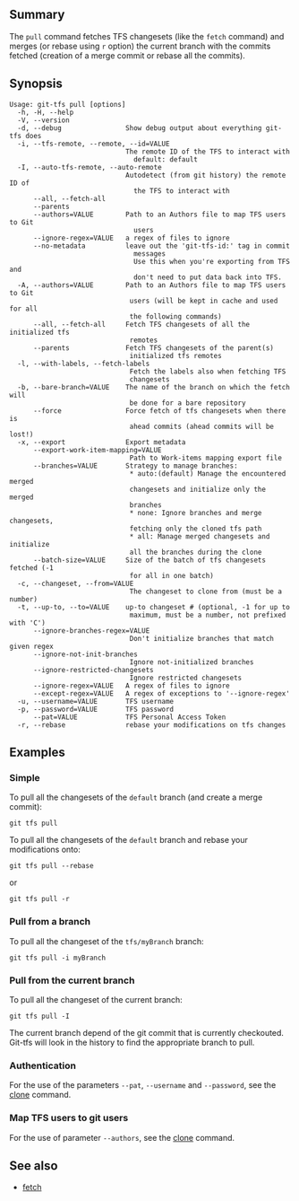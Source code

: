 ## Summary

The `pull` command fetches TFS changesets (like the `fetch` command) and merges 
(or rebase using `r` option) the current branch with the commits fetched 
(creation of a merge commit or rebase all the commits).

## Synopsis

    Usage: git-tfs pull [options]
      -h, -H, --help
      -V, --version
      -d, --debug                Show debug output about everything git-tfs does
      -i, --tfs-remote, --remote, --id=VALUE
                                 The remote ID of the TFS to interact with
                                   default: default
      -I, --auto-tfs-remote, --auto-remote
                                 Autodetect (from git history) the remote ID of
                                   the TFS to interact with
          --all, --fetch-all
          --parents
          --authors=VALUE        Path to an Authors file to map TFS users to Git
                                   users
          --ignore-regex=VALUE   a regex of files to ignore
          --no-metadata          leave out the 'git-tfs-id:' tag in commit
                                   messages
                                   Use this when you're exporting from TFS and
                                   don't need to put data back into TFS.
      -A, --authors=VALUE        Path to an Authors file to map TFS users to Git
                                  users (will be kept in cache and used for all
                                  the following commands)
          --all, --fetch-all     Fetch TFS changesets of all the initialized tfs
                                  remotes
          --parents              Fetch TFS changesets of the parent(s)
                                  initialized tfs remotes
      -l, --with-labels, --fetch-labels
                                  Fetch the labels also when fetching TFS
                                  changesets
      -b, --bare-branch=VALUE    The name of the branch on which the fetch will
                                  be done for a bare repository
          --force                Force fetch of tfs changesets when there is
                                  ahead commits (ahead commits will be lost!)
      -x, --export               Export metadata
          --export-work-item-mapping=VALUE
                                  Path to Work-items mapping export file
          --branches=VALUE       Strategy to manage branches:
                                  * auto:(default) Manage the encountered merged
                                  changesets and initialize only the merged
                                  branches
                                  * none: Ignore branches and merge changesets,
                                  fetching only the cloned tfs path
                                  * all: Manage merged changesets and initialize
                                  all the branches during the clone
          --batch-size=VALUE     Size of the batch of tfs changesets fetched (-1
                                  for all in one batch)
      -c, --changeset, --from=VALUE
                                  The changeset to clone from (must be a number)
      -t, --up-to, --to=VALUE    up-to changeset # (optional, -1 for up to
                                  maximum, must be a number, not prefixed with 'C')
          --ignore-branches-regex=VALUE
                                  Don't initialize branches that match given regex
          --ignore-not-init-branches
                                  Ignore not-initialized branches
          --ignore-restricted-changesets
                                  Ignore restricted changesets
          --ignore-regex=VALUE   A regex of files to ignore
          --except-regex=VALUE   A regex of exceptions to '--ignore-regex'
      -u, --username=VALUE       TFS username
      -p, --password=VALUE       TFS password
		  --pat=VALUE          	 TFS Personal Access Token
      -r, --rebase               rebase your modifications on tfs changes

## Examples

### Simple

To pull all the changesets of the `default` branch (and create a merge commit):

    git tfs pull

To pull all the changesets of the `default` branch and rebase your modifications onto:

    git tfs pull --rebase

or 

    git tfs pull -r

### Pull from a branch

To pull all the changeset of the `tfs/myBranch` branch:

    git tfs pull -i myBranch

### Pull from the current branch

To pull all the changeset of the current branch:

    git tfs pull -I

The current branch depend of the git commit that is currently checkouted. Git-tfs will look in the history
to find the appropriate branch to pull.

### Authentication

For the use of the parameters `--pat`, `--username` and `--password`, see the [clone](clone.md) command.

### Map TFS users to git users

For the use of parameter `--authors`, see the [clone](clone.md) command.

## See also

* [fetch](fetch.md)
